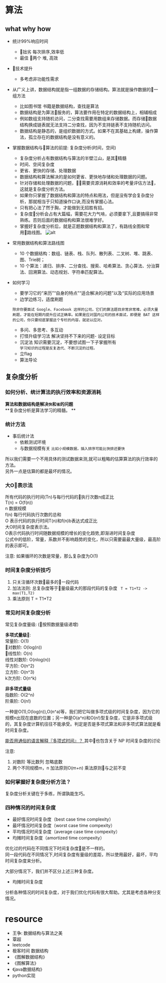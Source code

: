 # 算法
## what why how
- 统计99%响应时间
    -  拙劣 每次排序,效率低   
    -  最佳 两个 堆, 高效

- 技术提升 
    - 多考虑非功能性需求   

- 从广义上讲，数据结构就是指一组数据的存储结构。算法就是操作数据的一组方法
    - 比如图书馆 书籍是数据结构，查找是算法
    - 数据结构是为算法服务的，算法要作用在特定的数据结构上，相辅相成
    - 例如数组支持随机访问，二分查找需要用数组来存储数据。而存储数据结构换成链表就无法支持二分查找，因为不支持链表不支持随机访问。
    - 数据结构是静态的，是组织数据的方式。如果不在其基础上构建，操作算法，孤立存在的数据结构是没有意义的。

- 掌握数据结构与算法的前提: 复杂度分析(时间，空间) 
    - 复杂度分析占有数据结构与算法的半壁江山，是其精髓 
    - 时间、空间复杂度
    - 更省、更快的存储、处理数据
    - 数据结构和算法解决的是如何更省、更快地存储和处理数据的问题。
    - 针对存储和处理数据的问题，需要资源消耗和效率的考量评估方法，这就是复杂度分析方法。
    - 如果你只掌握了数据结构和算法的特点和用法，但是没有学会复杂度分析，那就相当于只知道操作口诀,而没有掌握心法。
    - 只有把心法了然于胸，才能做到无招胜有招。
    - 复杂度分析会占有大篇幅，需要花大力气啃，必须要拿下,且要搞得非常熟练。否则后面的数据结构和算法很难学好。
    - 掌握好复杂度分析后，就是正题数据结构和算法了，有路线全图和常用路线图。
    ![alt](https://static001.geekbang.org/resource/image/91/a7/913e0ababe43a2d57267df5c5f0832a7.jpg)
- 常用数据结构和算法路线图
    - 10 个数据结构：数组、链表、栈、队列、散列表、二叉树、堆、跳表、图、Trie树；
    - 10 个算法：递归、排序、二分查找、搜索、哈希算法、贪心算法、分治算法、回溯算法、动态规划、字符串匹配算法。

- 如何学习
    - 要学习它的“来历”“自身的特点”“适合解决的问题”以及“实际的应用场景
    - 边学边练习，适度刷题
    ```
    除非你要面试 Google、Facebook 这样的公司，它们的算法题目非常非常难，必须大量刷题，才能在短期内提升应试正确率。如果是应对国内公司的技术面试，即便是 BAT 这样的公司，你只要彻底掌握这个专栏的内容，就足以应对。
    ```
    - 多问、多思考、多互动
    - 打怪升级学习法 解决坚持不下来的问题- 设定目标
    - 沉淀法 知识需要沉淀，不要想试图一下子掌握所有   
    `学习知识的过程是反复迭代、不断沉淀的过程。`
    - 立flag
    - 算法导论

## 复杂度分析
### 如何分析、统计算法的执行效率和资源消耗

**算法和数据结构是解决`快`和`省`的问题**  
**复杂度分析是算法学习的精髓。  **

### 统计方法
 - 事后统计法
    - 依赖测试环境
    - 与数据规模有关 
    `比如小规模数据，插入排序可能比快排还要快` 
  
  所以我们需要一个不用具体的测试数据来测,就可以粗略的估算算法的执行效率的方法。  
  另外一点是估算的都是最坏的情况。

### 大O表示法
  所有代码的执行时间(Tn)与每行代码的执行次数n成正比  
  T(n) = O(f(n))  
  n 数据规模  
  f(n) 每行代码执行次数的总和  
  O 表示代码的执行时间T(n)和f(n)b表达式成正比    
  大O时间复杂度表示法。  
  O表示代码执行时间随数据规模的增长的变化趋势,即渐进时间复杂度    
  公式中的低阶，常量，系数并不影响趋势的变化，所以只需要最最大量级，最高阶的表示即可。  

注意: 如果循环的次数是常量，那么复杂度为O(1)
  ### 时间复杂度分析技巧
  1. 只关注循环次数最多的一段代码
  2. 加法法则: 总复杂度等于量级最大的那段代码的复杂度
    ` 
    T = T1+T2 -> max(T1,T2)
   `
  3. 乘法原则
   T = T1*T2

### 常见时间复杂度分析
常见复杂度量级:  (按照数据量级递增)  

**多项式量级**:  
常量阶:  O(1)  
对数阶:  O(log(n))  
线性阶:  O(n)  
线性对数阶: O(nlog(n))  
平方阶: O(n^2)  
立方阶: O(n^3)  
k次方阶: O(n^k)  

**非多项式量级**  
指数阶: O(2^n)  
阶乘阶: O(n!)  

一种是O(1),O(log(n)),O(n^a)等，我们把它叫做多项式级的时间复杂度，因为它的规模n出现在底数的位置；另一种是O(a^n)和O(n!)型复杂度，它是非多项式级的，其复杂度计算机往往不能承受。判定是否是多项式算法和非多项式算法就是看时间复杂度。

[能否用通俗的语言解释『多项式时间』？
](https://www.zhihu.com/question/24653072)  其中也包含关于 NP 时间复杂度的讨论

注意:  
1. 对数阶 等比数列   忽略底数
2. 两个不同规模m，n 加法原则O(m+n) 乘法原则与之前不变   
### 如何掌握好复杂度分析方法？
复杂度分析关键在于多练，所谓孰能生巧。
### 四种情况的时间复杂度

- 最好情况时间复杂度（best case time complexity） 
- 最坏情况时间复杂度（worst case time compexity）
- 平均情况时间复杂度（average case time compexity）
- 均摊时间复杂度（amortized time compexity）

优化过的代码在不同情况下时间复杂度是不一样的。  
同一段代码在不同情况下,时间复杂度有量级的差距，所以使用最好，最坏，平均时间复杂度来分析。  

大部分情况下，我们并不区分上述三种复杂度。    

- 均摊时间复杂度

分析各种情况的时间复杂度，对于我们优化代码有很大帮助。尤其是考虑各种分支情况。   




















































### 




# resource
- 王争: 数据结构与算法之美
- 覃超 
- leetcode 
- 极客时间 数据结构
- 《图解数据结构》
- 《图解算法》
- 《java数据结构》
- python实现